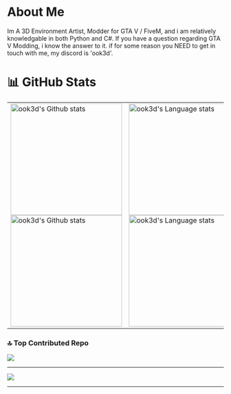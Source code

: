 # About Me
Im A 3D Environment Artist, Modder for GTA V / FiveM,
and i am relatively knowledgable in both Python and C#.
If you have a question regarding GTA V Modding, i know the answer to it.
if for some reason you NEED to get in touch with me, my discord is 'ook3d'.

# 📊 GitHub Stats
<div align="center">
<table>
    <tr>
        <td>
            <a href="https://github.com/anuraghazra/github-readme-stats#gh-light-mode-only">
            <img height=259 src="https://github-readme-stats-git-masterrstaa-rickstaa.vercel.app/api?username=ook3d&show_icons=true&line_height=28&hide_border=true&card_width=347&include_all_commits=true&role=owner,collaborator&show=reviews,discussions_answered&rank_icon=percentile&exclude_repo=github-readme-stats&theme=default#gh-light-mode-only" alt="ook3d's Github stats" />
            </a>
            <a href="https://github.com/anuraghazra/github-readme-stats#gh-dark-mode-only">
            <img height=259 src="https://github-readme-stats-git-masterrstaa-rickstaa.vercel.app/api?username=ook3d&show_icons=true&line_height=28&hide_border=true&card_width=347&include_all_commits=true&role=owner,collaborator&show=reviews,discussions_answered&rank_icon=percentile&exclude_repo=github-readme-stats&theme=dark&bg_color=000000#gh-dark-mode-only" alt="ook3d's Github stats" />
            </a>
        </td>
        <td>
            <a href="https://github.com/anuraghazra/github-readme-stats#gh-light-mode-only">
            <img height=259 src="https://github-readme-stats-git-masterrstaa-rickstaa.vercel.app/api/top-langs/?username=ook3d&layout=compact&langs_count=12&hide_border=true&role=owner,collaborator&theme=default#gh-light-mode-only" alt="ook3d's Language stats" />
            </a>
            <a href="https://github.com/anuraghazra/github-readme-stats#gh-dark-mode-only">
            <img height=259 src="https://github-readme-stats-git-masterrstaa-rickstaa.vercel.app/api/top-langs/?username=ook3d&layout=compact&langs_count=12&hide_border=true&role=owner,collaborator&theme=dark&bg_color=000000#gh-dark-mode-only" alt="ook3d's Language stats" />
            </a>
        </td>
    </tr>
</table>
</div>

### 🔝 Top Contributed Repo
![](https://github-contributor-stats.vercel.app/api?username=ook3d&limit=5&theme=tokyonight&combine_all_yearly_contributions=true)

---
[![](https://visitcount.itsvg.in/api?id=ook3d&icon=2&color=4)](https://visitcount.itsvg.in)

------
